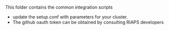 This folder contains the common integration scripts

- update the setup.conf with parameters for your cluster. 
- The github oauth token can be obtained by consulting RIAPS developers

